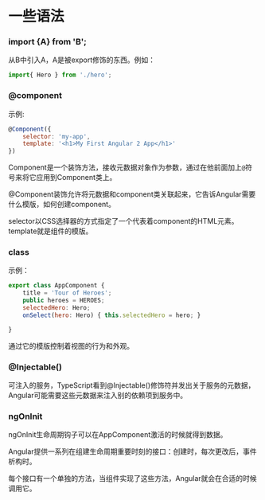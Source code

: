# 一些语法

### import {A} from 'B';
从B中引入A，A是被export修饰的东西。例如：

```js
import{ Hero } from './hero';
```

### @component
示例:

```js
@Component({
	selector: 'my-app',
	template: '<h1>My First Angular 2 App</h1>'
})
```
Component是一个装饰方法，接收元数据对象作为参数，通过在他前面加上`@`符号来将它应用到Component类上。

@Component装饰允许将元数据和component类关联起来，它告诉Angular需要什么模版，如何创建component。

selector以CSS选择器的方式指定了一个代表着component的HTML元素。
template就是组件的模版。

### class
示例：

```js
export class AppComponent {
    title = 'Tour of Heroes';
    public heroes = HEROES;
    selectedHero: Hero;
    onSelect(hero: Hero) { this.selectedHero = hero; }

}
```
通过它的模版控制着视图的行为和外观。

### @Injectable()
可注入的服务，TypeScript看到@Injectable()修饰符并发出关于服务的元数据，Angular可能需要这些元数据来注入别的依赖项到服务中。

### ngOnInit
ngOnInit生命周期钩子可以在AppComponent激活的时候就得到数据。

Angular提供一系列在组建生命周期重要时刻的接口：创建时，每次更改后，事件析构时。

每个接口有一个单独的方法，当组件实现了这些方法，Angular就会在合适的时候调用它。

